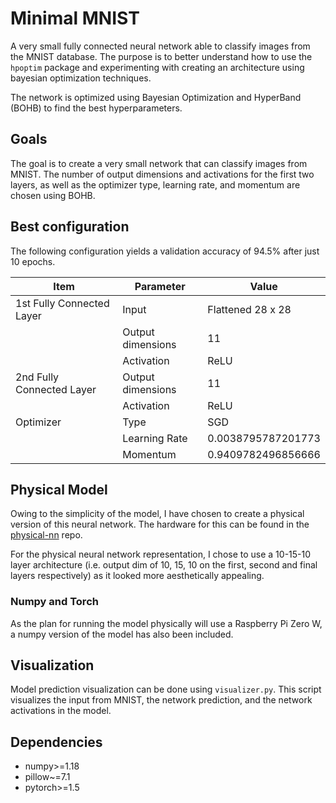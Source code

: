 # Minimal MNIST

A very small fully connected neural network able to classify images from the MNIST database.
The purpose is to better understand how to use the `hpoptim` package and experimenting with creating an architecture using bayesian optimization techniques.

The network is optimized using Bayesian Optimization and HyperBand (BOHB) to find the best hyperparameters.

## Goals

The goal is to create a very small network that can classify images from MNIST.
The number of output dimensions and activations for the first two layers, as well as the optimizer type, learning rate, and momentum are chosen using BOHB.

## Best configuration

The following configuration yields a validation accuracy of 94.5% after just 10 epochs.

| Item                      | Parameter         | Value              |
|---------------------------|-------------------|--------------------|
| 1st Fully Connected Layer | Input             | Flattened 28 x 28  |
|                           | Output dimensions | 11                 |
|                           | Activation        | ReLU               |
| 2nd Fully Connected Layer | Output dimensions | 11                 |
|                           | Activation        | ReLU               |
| Optimizer                 | Type              | SGD                |
|                           | Learning Rate     | 0.0038795787201773 |
|                           | Momentum          | 0.9409782496856666 |

## Physical Model

Owing to the simplicity of the model, I have chosen to create a physical version of this neural network.
The hardware for this can be found in the [physical-nn](github.com/yvan674/physical-nn) repo.

For the physical neural network representation, I chose to use a 10-15-10 layer architecture (i.e. output dim of 10, 15, 10 on the first, second and final layers respectively) as it looked more aesthetically appealing.

### Numpy and Torch

As the plan for running the model physically will use a Raspberry Pi Zero W, a numpy version of the model has also been included.

## Visualization

Model prediction visualization can be done using `visualizer.py`.
This script visualizes the input from MNIST, the network prediction, and the network activations in the model.

## Dependencies

- numpy>=1.18
- pillow~=7.1
- pytorch>=1.5
